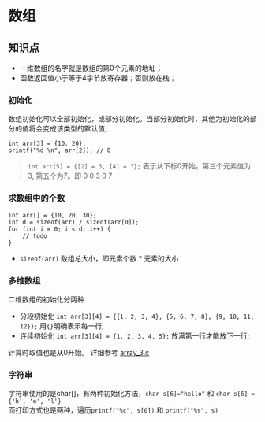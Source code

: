 数组
===

## 知识点
* 一维数组的名字就是数组的第0个元素的地址；
* 函数返回值小于等于4字节放寄存器；否则放在栈；

### 初始化
数组初始化可以全部初始化，或部分初始化。当部分初始化时，其他为初始化的部分的值将会变成该类型的默认值;
```
int arr[3] = {10, 20};
printf("%d \n", arr[2]); // 0
```
> `int arr[5] = {[2] = 3, [4] = 7};` 表示从下标0开始，第三个元素值为3, 第五个为7。即 0 0 3 0 7

### 求数组中的个数
```
int arr[] = {10, 20, 30};
int d = sizeof(arr) / sizeof(arr[0]);
for (int i = 0; i < d; i++) {
    // todo
}
```
* `sizeof(arr)` 数组总大小，即元素个数 * 元素的大小


### 多维数组
二维数组的初始化分两种

* 分段初始化 `int arr[3][4] = {{1, 2, 3, 4}, {5, 6, 7, 8}, {9, 10, 11, 12}};` 用`{}`明确表示每一行;
* 连续初始化 `int arr[3][4] = {1, 2, 3, 4, 5};` 放满第一行才能放下一行;

计算时取值也是从0开始。
详细参考 [array_3.c](array_3.c)

### 字符串
字符串使用的是char[]，有两种初始化方法，`char s[6]="hello"` 和 `char s[6] = {'h', 'e', 'l'}`    
而打印方式也是两种，遍历`printf("%c", s[0])` 和 `printf("%s", s)`
